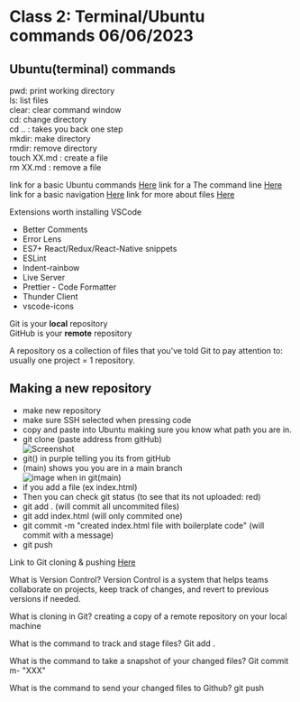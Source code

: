 # Class 2: Terminal/Ubuntu commands 06/06/2023

## Ubuntu(terminal) commands  

pwd: print working directory  
ls: list files  
clear: clear command window  
cd: change directory  
cd .. : takes you back one step  
mkdir: make directory   
rmdir: remove directory   
touch XX.md : create a file  
rm XX.md : remove a file  

link for a basic Ubuntu commands [Here](https://maker.pro/linux/tutorial/basic-linux-commands-for-beginners)
link for a The command line [Here](https://ryanstutorials.net/linuxtutorial/commandline.php)
link for a basic navigation [Here](https://ryanstutorials.net/linuxtutorial/navigation.php)
link for more about files [Here](https://ryanstutorials.net/linuxtutorial/aboutfiles.php)

Extensions worth installing VSCode
- Better Comments
- Error Lens
- ES7+ React/Redux/React-Native snippets
- ESLint
- Indent-rainbow
- Live Server
- Prettier - Code Formatter
- Thunder Client
- vscode-icons

Git is your **local** repository  
GitHub is your **remote** repository

A repository os a collection of files that you've told Git to pay attention to:   
usually one project = 1 repository.

## Making a new repository
- make new repository 
- make sure SSH selected when pressing code
- copy and paste into Ubuntu making sure you know what path you are in.
- git clone (paste address from gitHub)  
![Screenshot](https://github.com/Rocio29022000/reading-notes/assets/135631905/7adb4133-ce4d-47a3-a680-c4eddd7dda94)
- git() in purple telling you its from gitHub   
- (main) shows you you are in a main branch  
![image](https://github.com/Rocio29022000/reading-notes/assets/135631905/604ddf00-8d5e-4f10-a2f1-bc49eeff9998)
when in git(main)  
- if you add a file (ex index.html)
- Then you can check git status (to see that its not uploaded: red)
- git add . (will commit all uncommited files)
- git add index.html (will only commited one) 
- git commit -m "created index.html file with boilerplate code" (will commit with a message)
- git push


Link to Git cloning & pushing [Here](https://pages.github.com/)

What is Version Control?
Version Control is a system that helps teams collaborate on projects, keep track of changes, and revert to previous versions if needed.

What is cloning in Git?
creating a copy of a remote repository on your local machine

What is the command to track and stage files?
Git add .

What is the command to take a snapshot of your changed files?
Git commit m- "XXX"

What is the command to send your changed files to Github?
git push